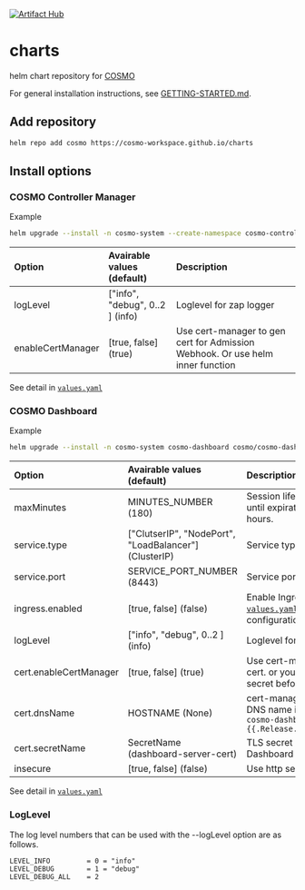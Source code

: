 [![Artifact Hub](https://img.shields.io/endpoint?url=https://artifacthub.io/badge/repository/cosmo)](https://artifacthub.io/packages/search?repo=cosmo)

# charts
helm chart repository for [COSMO](https://github.com/cosmo-workspace/cosmo)

For general installation instructions, see [GETTING-STARTED.md](https://github.com/cosmo-workspace/cosmo/blob/main/docs/GETTING-STARTED.md).

## Add repository

```sh
helm repo add cosmo https://cosmo-workspace.github.io/charts
```

## Install options

### COSMO Controller Manager

Example

```sh
helm upgrade --install -n cosmo-system --create-namespace cosmo-controller-manager cosmo/cosmo-controller-manager --set logLevel=debug
```

| Option | Avairable values (default) | Description |
|:-------|:----------------|:------------|
| logLevel | ["info", "debug", 0..2 ] (info) | Loglevel for zap logger |
| enableCertManager | [true, false] (true) | Use cert-manager to gen cert for Admission Webhook. Or use helm inner function |

See detail in [`values.yaml`](https://github.com/cosmo-workspace/charts/blob/main/charts/cosmo-controller-manager/values.yaml)

### COSMO Dashboard

Example

```sh
helm upgrade --install -n cosmo-system cosmo-dashboard cosmo/cosmo-dashboard --set service.type=LoadBalancer
```

| Option | Avairable values (default) | Description |
|:-------|:----------------|:------------|
| maxMinutes | MINUTES_NUMBER (180) | Session lifetime minutes until expiration. default 3 hours. |
| service.type | ["ClutserIP", "NodePort", "LoadBalancer"] (ClusterIP) | Service type of Dashboard |
| service.port | SERVICE_PORT_NUMBER (8443) | Service port of Dashboard |
| ingress.enabled | [true, false] (false) | Enable Ingress. See [`values.yaml`](https://github.com/cosmo-workspace/cosmo/blob/main/charts/stable/cosmo-dashboard/values.yaml) to other ingress configurations |
| logLevel | ["info", "debug", 0..2 ] (info) | Loglevel for zap logger |
| cert.enableCertManager | [true, false] (true) | Use cert-manager to gen cert. or you prepare TLS secret before install |
| cert.dnsName | HOSTNAME (None) | cert-manager certificate DNS name in addition to `cosmo-dashboard.{{.Release.Namespace}}.svc` |
| cert.secretName | SecretName (dashboard-server-cert) | TLS secret name for Dashboard |
| insecure | [true, false] (false) | Use http server not https |

See detail in [`values.yaml`](https://github.com/cosmo-workspace/charts/blob/main/charts/cosmo-dashboard/values.yaml)

### LogLevel
The log level numbers that can be used with the --logLevel option are as follows.

```
LEVEL_INFO         = 0 = "info"
LEVEL_DEBUG        = 1 = "debug"
LEVEL_DEBUG_ALL    = 2
```
